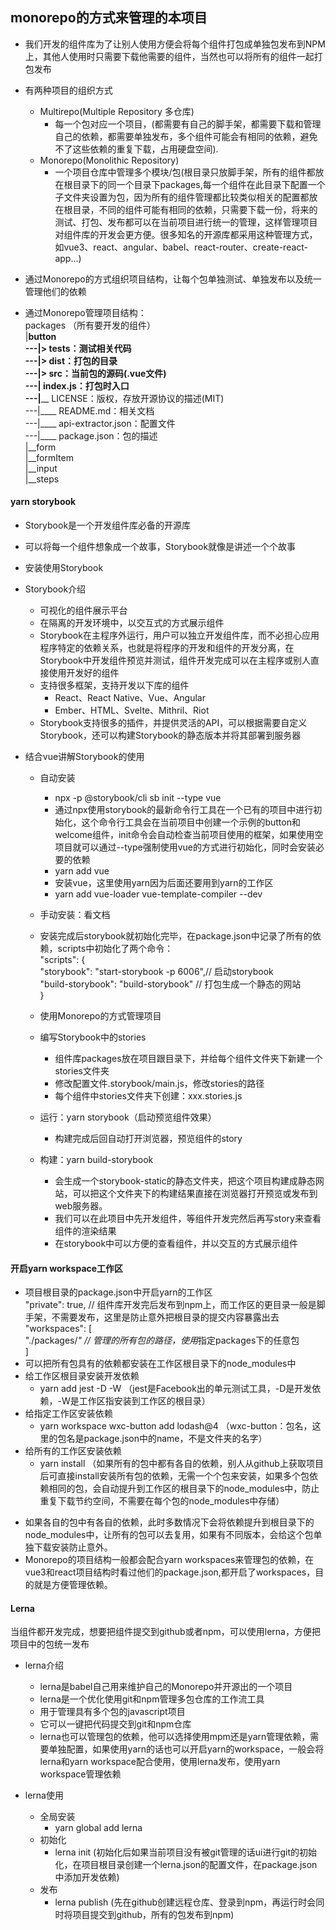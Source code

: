 ## monorepo的方式来管理的本项目
* 我们开发的组件库为了让别人使用方便会将每个组件打包成单独包发布到NPM上，其他人使用时只需要下载他需要的组件，当然也可以将所有的组件一起打包发布
* 有两种项目的组织方式
  - Multirepo(Multiple Repository 多仓库)
    * 每一个包对应一个项目，(都需要有自己的脚手架，都需要下载和管理自己的依赖，都需要单独发布，多个组件可能会有相同的依赖，避免不了这些依赖的重复下载，占用硬盘空间).
  - Monorepo(Monolithic Repository)
    * 一个项目仓库中管理多个模块/包(根目录只放脚手架，所有的组件都放在根目录下的同一个目录下packages,每一个组件在此目录下配置一个子文件夹设置为包，因为所有的组件管理都比较类似相关的配置都放在根目录，不同的组件可能有相同的依赖，只需要下载一份，将来的测试、打包、发布都可以在当前项目进行统一的管理，这样管理项目对组件库的开发会更方便。很多知名的开源库都采用这种管理方式，如vue3、react、angular、babel、react-router、create-react-app...)

* 通过Monorepo的方式组织项目结构，让每个包单独测试、单独发布以及统一管理他们的依赖
* 通过Monorepo管理项目结构：    
    packages （所有要开发的组件）       
    |__button       
    ---|____> tests：测试相关代码       
    ---|____> dist：打包的目录       
    ---|____> src：当前包的源码(.vue文件)         
    ---|____ index.js：打包时入口      
    ---|____ LICENSE：版权，存放开源协议的描述(MIT)       
    ---|____ README.md：相关文档             
    ---|____ api-extractor.json：配置文件          
    ---|____ package.json：包的描述           
    |__form           
    |__formItem         
    |__input         
    |__steps        



#### yarn storybook
* Storybook是一个开发组件库必备的开源库
* 可以将每一个组件想象成一个故事，Storybook就像是讲述一个个故事
* 安装使用Storybook

* Storybook介绍
  - 可视化的组件展示平台
  - 在隔离的开发环境中，以交互式的方式展示组件
  - Storybook在主程序外运行，用户可以独立开发组件库，而不必担心应用程序特定的依赖关系，也就是将程序的开发和组件的开发分离，在Storybook中开发组件预览并测试，组件开发完成可以在主程序或别人直接使用开发好的组件
  - 支持很多框架，支持开发以下库的组件
      * React、React Native、Vue、Angular
      * Ember、HTML、Svelte、Mithril、Riot
  - Storybook支持很多的插件，并提供灵活的API，可以根据需要自定义Storybook，还可以构建Storybook的静态版本并将其部署到服务器

* 结合vue讲解Storybook的使用
  - 自动安装
      * npx -p @storybook/cli sb init --type vue
      * 通过npx使用storybook的最新命令行工具在一个已有的项目中进行初始化，这个命令行工具会在当前项目中创建一个示例的button和welcome组件，init命令会自动检查当前项目使用的框架，如果使用空项目就可以通过--type强制使用vue的方式进行初始化，同时会安装必要的依赖
      * yarn add vue
      * 安装vue，这里使用yarn因为后面还要用到yarn的工作区
      * yarn add vue-loader vue-template-compiler --dev
  - 手动安装：看文档

  - 安装完成后storybook就初始化完毕，在package.json中记录了所有的依赖，scripts中初始化了两个命令：            
      "scripts": {          
        "storybook": "start-storybook -p 6006",// 启动storybook            
        "build-storybook": "build-storybook" // 打包生成一个静态的网站              
      }            
  - 使用Monorepo的方式管理项目
  - 编写Storybook中的stories
      * 组件库packages放在项目跟目录下，并给每个组件文件夹下新建一个stories文件夹
      * 修改配置文件.storybook/main.js，修改stories的路径
      * 每个组件中stories文件夹下创建：xxx.stories.js
  - 运行：yarn storybook（启动预览组件效果）
      * 构建完成后回自动打开浏览器，预览组件的story
  - 构建：yarn build-storybook
      * 会生成一个storybook-static的静态文件夹，把这个项目构建成静态网站，可以把这个文件夹下的构建结果直接在浏览器打开预览或发布到web服务器。
      * 我们可以在此项目中先开发组件，等组件开发完然后再写story来查看组件的渲染结果
      * 在storybook中可以方便的查看组件，并以交互的方式展示组件



#### 开启yarn workspace工作区
  - 项目根目录的package.json中开启yarn的工作区          
    "private": true, // 组件库开发完后发布到npm上，而工作区的更目录一般是脚手架，不需要发布，这里是防止意外把根目录的提交内容暴露出去               
    "workspaces":  [         
      "./packages/*"  // 管理的所有包的路径，使用*指定packages下的任意包           
    ]             
  - 可以把所有包具有的依赖都安装在工作区根目录下的node_modules中
  - 给工作区根目录安装开发依赖
      * yarn add jest -D -W （jest是Facebook出的单元测试工具，-D是开发依赖，-W是工作区指安装到工作区的根目录）
  - 给指定工作区安装依赖
      * yarn workspace wxc-button add lodash@4 （wxc-button：包名，这里的包名是package.json中的name，不是文件夹的名字）
  - 给所有的工作区安装依赖
      * yarn install （如果所有的包中都有各自的依赖，别人从github上获取项目后可直接install安装所有包的依赖，无需一个个包来安装，如果多个包依赖相同的包，会自动提升到工作区的根目录下的node_modules中，防止重复下载节约空间，不需要在每个包的node_modules中存储）

  * 如果各自的包中有各自的依赖，此时多数情况下会将依赖提升到根目录下的node_modules中，让所有的包可以去复用，如果有不同版本，会给这个包单独下载安装防止意外。
  * Monorepo的项目结构一般都会配合yarn workspaces来管理包的依赖，在vue3和react项目结构时看过他们的package.json,都开启了workspaces，目的就是方便管理依赖。




#### Lerna
  当组件都开发完成，想要把组件提交到github或者npm，可以使用lerna，方便把项目中的包统一发布
  * lerna介绍
      - lerna是babel自己用来维护自己的Monorepo并开源出的一个项目
      - lerna是一个优化使用git和npm管理多包仓库的工作流工具
      - 用于管理具有多个包的javascript项目
      - 它可以一键把代码提交到git和npm仓库
      - lerna也可以管理包的依赖，他可以选择使用mpm还是yarn管理依赖，需要单独配置，如果使用yarn的话也可以开启yarn的workspace，一般会将lerna和yarn workspace配合使用，使用lerna发布，使用yarn workspace管理依赖
  
  * lerna使用
      - 全局安装
          * yarn global add lerna
      - 初始化
          * lerna init (初始化后如果当前项目没有被git管理的话ui进行git的初始化，在项目根目录创建一个lerna.json的配置文件，在package.json中添加开发依赖)
      - 发布
          * lerna publish (先在github创建远程仓库、登录到npm，再运行时会同时将项目提交到github，所有的包发布到npm)